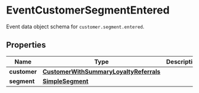 

# EventCustomerSegmentEntered

Event data object schema for `customer.segment.entered`.

## Properties

| Name | Type | Description | Notes |
|------------ | ------------- | ------------- | -------------|
|**customer** | [**CustomerWithSummaryLoyaltyReferrals**](CustomerWithSummaryLoyaltyReferrals.md) |  |  |
|**segment** | [**SimpleSegment**](SimpleSegment.md) |  |  |



